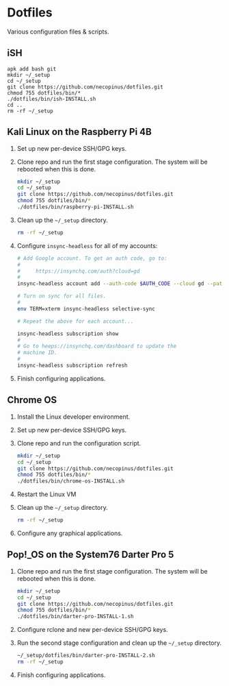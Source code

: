 # Dotfiles

Various configuration files & scripts.

## iSH

```shell
apk add bash git
mkdir ~/_setup
cd ~/_setup
git clone https://github.com/necopinus/dotfiles.git
chmod 755 dotfiles/bin/*
./dotfiles/bin/ish-INSTALL.sh
cd ..
rm -rf ~/_setup
```

## Kali Linux on the Raspberry Pi 4B

1. Set up new per-device SSH/GPG keys.

2. Clone repo and run the first stage configuration. The system will be
   rebooted when this is done.

	```bash
	mkdir ~/_setup
	cd ~/_setup
	git clone https://github.com/necopinus/dotfiles.git
	chmod 755 dotfiles/bin/*
	./dotfiles/bin/raspberry-pi-INSTALL.sh
	```

3. Clean up the `~/_setup` directory.

	```bash
	rm -rf ~/_setup
	```

4. Configure `insync-headless` for all of my accounts:

	```bash
	# Add Google account. To get an auth code, go to:
	#
	#     https://insynchq.com/auth?cloud=gd
	#
	insync-headless account add --auth-code $AUTH_CODE --cloud gd --path $SYNC_PATH --export-options MS_OFFICE

	# Turn on sync for all files.
	#
	env TERM=xterm insync-headless selective-sync

	# Repeat the above for each account...

	insync-headless subscription show
	#
	# Go to heeps://insynchq.com/dashboard to update the
	# machine ID.
	#
	insync-headless subscription refresh
	```

5. Finish configuring applications.

## Chrome OS

1. Install the Linux developer environment.

2. Set up new per-device SSH/GPG keys.

3. Clone repo and run the configuration script.

	```bash
	mkdir ~/_setup
	cd ~/_setup
	git clone https://github.com/necopinus/dotfiles.git
	chmod 755 dotfiles/bin/*
	./dotfiles/bin/chrome-os-INSTALL.sh
	```

4. Restart the Linux VM

5. Clean up the `~/_setup` directory.

	```bash
	rm -rf ~/_setup
	```

6. Configure any graphical applications.

## Pop!_OS on the System76 Darter Pro 5

1. Clone repo and run the first stage configuration. The system will be
   rebooted when this is done.

	```bash
	mkdir ~/_setup
	cd ~/_setup
	git clone https://github.com/necopinus/dotfiles.git
	chmod 755 dotfiles/bin/*
	./dotfiles/bin/darter-pro-INSTALL-1.sh
	```

2. Configure rclone and new per-device SSH/GPG keys.

3. Run the second stage configuration and clean up the `~/_setup`
   directory.

	```bash
	~/_setup/dotfiles/bin/darter-pro-INSTALL-2.sh
	rm -rf ~/_setup
	```

4. Finish configuring applications.
